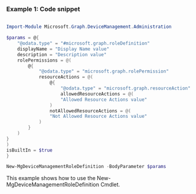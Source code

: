 ### Example 1: Code snippet

```powershell

Import-Module Microsoft.Graph.DeviceManagement.Administration

$params = @{
	"@odata.type" = "#microsoft.graph.roleDefinition"
	displayName = "Display Name value"
	description = "Description value"
	rolePermissions = @(
		@{
			"@odata.type" = "microsoft.graph.rolePermission"
			resourceActions = @(
				@{
					"@odata.type" = "microsoft.graph.resourceAction"
					allowedResourceActions = @(
					"Allowed Resource Actions value"
				)
				notAllowedResourceActions = @(
				"Not Allowed Resource Actions value"
			)
		}
	)
}
)
isBuiltIn = $true
}

New-MgDeviceManagementRoleDefinition -BodyParameter $params

```
This example shows how to use the New-MgDeviceManagementRoleDefinition Cmdlet.


